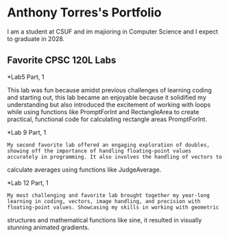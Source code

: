 # Anthony Torres's Portfolio  

I am a student at CSUF and im majioring in Computer Science and I expect to graduate in 2028.

## Favorite CPSC 120L Labs
*Lab5 Part, 1 

   This lab was fun because amidst previous challenges of learning coding and starting out, this lab became an enjoyable because it solidified my understanding but also introduced the excitement of working 
with loops while using functions like PromptForInt and RectangleArea to create practical, functional code for calculating rectangle areas PromptForInt.

*Lab 9 Part, 1 

    My second favorite lab offered an engaging exploration of doubles, showing off the importance of handling floating-point values accurately in programming. It also involves the handling of vectors to 
calculate averages using functions like JudgeAverage.

*Lab 12 Part, 1

    My most challenging and favorite lab brought together my year-long learning in coding, vectors, image handling, and precision with floating-point values. Showcasing my skills in working with geometric 
structures and mathematical functions like sine, it resulted in visually stunning animated gradients.
